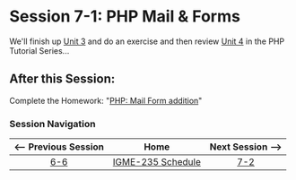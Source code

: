 # Session 7-1: PHP Mail & Forms

We'll finish up [Unit 3](https://github.com/tonethar/IGME-235-Shared/blob/master/tutorial/php-3.md) and do an exercise and then review [Unit 4](https://github.com/tonethar/IGME-235-Shared/blob/master/tutorial/php-4.md) in the PHP Tutorial Series...

## After this Session:

Complete the Homework: "[PHP: Mail Form addition](https://github.com/tonethar/IGME-235-Shared/blob/master/tutorial/HW-php-form.md)"

### Session Navigation

| <-- Previous Session |               Home                  | Next Session --> |
|:--------------------:|:-----------------------------------:|:----------------:|
|  [6-6](6-6.md)       | [IGME-235 Schedule](../schedule.md) |   [7-2](7-2.md)  |
